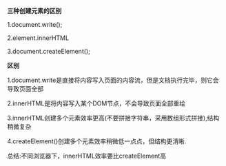 **三种创建元素的区别**

1.document.write();

2.element.innerHTML

3.document.createElement();

**区别**

1.document.write是直接将内容写入页面的内容流，但是文档执行完毕，则它会导致页面全部

2.innerHTML是将内容写入某个DOM节点，不会导致页面全部重绘

3.innerHTML创建多个元素效率更高(不要拼接字符串，采用数组形式拼接),结构稍微复杂

4.createElement()创建多个元素效率稍微低一点点，但结构更清晰.

总结:不同浏览器下，innerHTML效率要比createElement高